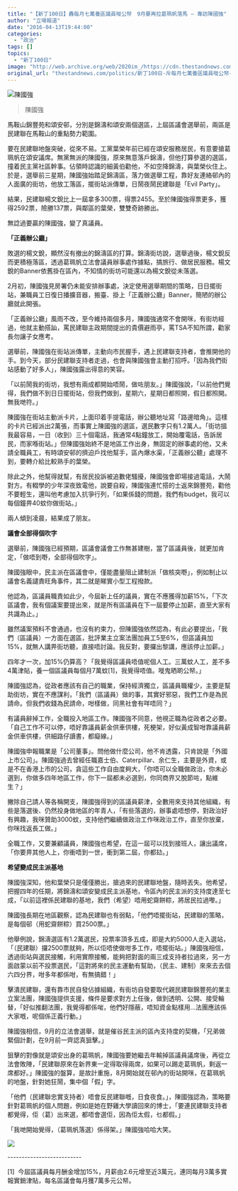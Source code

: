 ```yaml
---
title: "【新丁100日】轟每月七萬養區議員嘥公帑　9月要再拉葛珮帆落馬 — 專訪陳國強"
author: "立場報道"
date: "2016-04-13T19:44:00"
categories:
  - "政治"
tags: []
topics:
  - "新丁100日"
image: "http://web.archive.org/web/2020im_/https://cdn.thestandnews.com/media/photos/cache/9H3A6426_watermark_hnjns20copy_CHkHI_1200x0.png"
original_url: "thestandnews.com/politics/新丁100日-斥每月七萬養區議員嘥公帑-9月要再拉葛珮帆落馬-專訪陳國強"
---
```

![陳國強](http://web.archive.org/web/2020im_/https://cdn.thestandnews.com/media/photos/cache/9H3A6426_watermark_hnjns20copy_CHkHI_1200x0.png)

> 陳國強

馬鞍山錦豐苑和頌安邨，分別是錦濤和頌安兩個選區，上屆區議會選舉前，兩區是民建聯在馬鞍山的重點勢力範圍。

要在民建聯地盤突破，從來不易。工黨葉榮年前已經在頌安服務居民，有意要搶葛珮帆在頌安議席。無黨無派的陳國強，原來無意落戶錦濤，但他打算參選的選區，撞着民主黨社區幹事。佔領時認識的細黃伯勸他，不如空降錦濤，與葉榮伙住上。於是，選舉前三星期，陳國強始踏足錦濤區，落力做選舉工程，靠好友連絡邨內的人面廣的街坊，他放工落區，擺街站派傳單，日鬧夜鬧民建聯是「Evil Party」。

結果，民建聯楊文銳比上一屆拿多300票，得票2455。至於陳國強得票更多，獲得2592票，險勝137票，與鄰區的葉榮，雙雙奇跡勝出。

無諗過要贏的陳國強，變了真議員。

**「正義辦公廳」**

敗選的楊文銳，顯然沒有撤出的錦濤區的打算。錦濤街坊說，選舉過後，楊文銳反而更積極落區，透過葛珮帆立法會議員辦事處作據點，搞旅行、做居民服務。楊文銳的Banner依舊掛在區內，不知情的街坊可能還以為楊文銳從未落選。

2月初，陳國強見房署仍未能安排辦事處，決定使用選舉期間的策略，日日擺街站，兼職員工日復日播擴音器，搬臺、掛上「正義辦公廳」Banner，簡陋的辦公廳就此開張。

「正義辦公廳」風雨不改，至今維持兩個多月，陳國強通常不會開咪，有街坊經過，他就主動搭訕，罵民建聯主政期間提出的貴價避雨亭，罵TSA不知所謂，勸家長勿讓子女應考。

選舉前，陳國強在街站派傳單，主動向市民握手，遇上民建聯支持者，會推開他的手。到今天，部分民建聯支持者走過，也會與陳國強會主動打招呼。「因為我們街站感動了好多人」，陳國強露出得意的笑容。

「以前鬧我的街坊，我想有兩成都開始唔鬧，做咗朋友。」陳國強說，「以前他們覺得，我們做不到日日擺街站，但我們做到，星期六，星期日都照開，假日都照開。無我哋符。」

陳國強在街站主動派卡片，上面印着手提電話，辦公聽地址寫「路邊暗角」。這樣的卡片已經派出2萬張，而事實上陳國強的選區，選民數字只有1.2萬人。「街坊搵我最容易，一日（收到）三十個電話，我通常4點鐘放工，開始覆電話，告訴居民，而家喺街站。」但陳國強始終不是地區工作出身，無固定的辦事處的他，又未請全職員工，有時頌安邨的擠迫戶找他幫手，區內爆水渠，「正義辦公聽」處理不到，要轉介給比較熟手的葉榮。

除此之外，他幫得就幫，有居民投訴被追數佬騷擾，陳國強會即場接過電話，大鬧對方。有輟學的少年深夜致電他，說要自殺，陳國強連忙搭的士返來錦豐苑，勸他不要輕生，還叫他考慮加入抗爭行列，「如果係錢的問題，我們有budget，我可以每個鐘畀40蚊你做街站。」

兩人傾到凌晨，結果成了朋友。

**議會全部得個吹字**

選舉前，陳國強已經預期，區議會議會工作無甚建樹，當了區議員後，就更加肯定，「做唔到嘢，全部得個吹字」。

陳國強眼中，民主派在區議會中，僅能盡量阻止建制派「做核突嘢」，例如制止以議會名義譴責旺角事件，其二就是睇實小型工程撥款。

他認為，區議員職責如此少，今屆新上任的議員，實在不應獲得加薪15%，「下次區議會，我有個議案要提出來，就是所有區議員在下一屆要停止加薪，直至大家有共識為止。」

雖然議案預料不會通過，也沒有約束力，但陳國強依然認為，有此必要提出，「我們（區議員）一方面在選區，批評業主立案法團加員工5至6%，但區議員加15%，就無人講畀街坊聽，直接唔討論。我反對，要攞出黎講，應該停止加薪。」

四年才一次，加15%仍算高？「我覺得區議員唔值呢個人工。三萬蚊人工，差不多4萬津貼，養一個區議員每個月7萬蚊\[1\]，我覺得唔值。嘥鬼晒啲公帑。」

陳國強認為，從政者應該有自己的職業，保持經濟獨立，區議員職權少，主要是幫助街坊，實在不應謀利，「我們（區議員）做的事，其實好邪惡，我們工作是為民請命。但我們收錢為民請命，咁樣做，同黑社會有咩唔同？」

有議員辭掉工作，全職投入地區工作。陳國強不同意，他視正職為從政者之必要。「自己工作不可以停，唔好靠議員薪金供車供樓，死梗架，好似黃成智咁靠議員薪金供車供樓，供細路仔讀書，都癡線。」

陳國強申報職業是「公司董事」。問他做什麼公司，他不肯透露，只肯說是「外國上市公司」。陳國強過去曾經任職嘉士伯、Caterpillar、余仁生，主要是外資，或是不在香港上市的公司，貪這些工作自由度夠大，「你唔可以全職做政治，你未必選到，你做多四年地區工作，你下一屆都未必選到，你同商界又脫節咗，點維生？」

撇除自己請人等各稱開支，陳國強得到的區議員薪津，全數用來支持其他組織，有些是落選後、仍然投身做地區的年青人，「有些落選的，辦事處唔想停，對政治好有興趣，我咪贊助3000蚊，支持他們繼續做政治工作咪政治工作，直至你放棄，你咪找返長工做。」

全職工作，又要兼顧議員，陳國強也希望，在這一屆可以找到接班人，讓出議席，「你要畀其他人上，你衝唔到一世，衝到第二屆，你都攰。」

**希望變成民主派基地**

陳國強深知，他和葉榮只是僅僅勝出，搶過來的民建聯地盤，隨時丟失。他希望，把握四年的任期，將錦濤和頌安變成民主派基地，令區內的民主派的支持度達至七成，「以前這裡係民建聯的基地，我們（希望）唔用蛇齋餅粽，將居民拉過嚟。」

陳國強長期在地區觀察，認為民建聯也有弱點，「他們唔擺街站，民建聯的策略，是每個邨（用蛇齋餅粽）買2500票。」

他舉例說，錦濤選區有1.2萬選民，投票率頂多五成，即是大約5000人走入選站，「（民建聯）攞2500票就夠，所以佢唔使做咁多工作，唔擺街站。」陳國強相信，透過街站與選民接觸，利用實際接觸，能夠把對面的兩三成支持者拉過來，另一方面啟蒙以前不投票選民，「這對將來的民主運動有幫助，（民主、建制）來來去去個六四分界，咁多年都係咁，有無搞錯！」

擊潰民建聯，還有靠市民自發佔據組織，有街坊自發要取代親民建聯錦豐苑的業主立案法團，陳國強提供支援，條件是要求對方上任後，做到透明、公開、接受輪替，「好似推翻法團，我覺得都係啱，他們好隱蔽，唔知資金點樣用…法團應該係大家嘅，呢個係正義行動。」

陳國強相信，9月的立法會選舉，就是催谷民主派的區內支持度的契機，「兄弟做緊個計劃，在9月前一齊認真狙擊。」

狙擊的對像就是頌安出身的葛珮帆，陳國強要她繼去年輸掉區議員議席後，再從立法會敗陣，「民建聯原來在新界東一定得取得兩席，如果可以踢走葛珮帆，剩返一席都好。」陳國強的盤算，是故計重施，8月開始就在邨內的街站開咪，在葛珮帆的地盤，針對她狂鬧，集中個「假」字。

「他們（民建聯忠實支持者）唔會反民建聯嘅，日食夜食。」，陳國強認為，策略要針對葛珮帆的個人問題，例如是她在野雞大學讀回來的博士，「要連民建聯支持者都覺得，佢（葛）出來選，都唔會選佢，因為佢太假，乜都假。」

「我哋開始覺得，（葛珮帆落選）係得架。」陳國強哈哈大笑。

[![](http://web.archive.org/web/2020im_/https://cdn.thestandnews.com/media/photos/cache/9H3A6466_watermark_wERo6_5rbgf_1200x0.png)](http://web.archive.org/web/20210629032519/https://cdn.thestandnews.com/media/photos/cache/9H3A6466_watermark_wERo6_5rbgf_1200x0.png)

\--------------------------

\[1\]  今屆區議員每月酬金增加15%，月薪由2.6元增至近3萬元，連同每月3萬多實報實銷津貼，每名區議會每月獲7萬多元公帑。